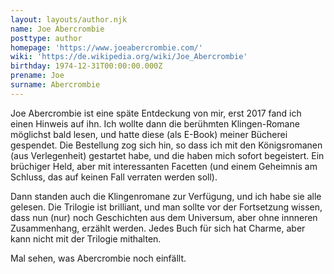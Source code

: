 ```yaml
---
layout: layouts/author.njk
name: Joe Abercrombie
posttype: author
homepage: 'https://www.joeabercrombie.com/'
wiki: 'https://de.wikipedia.org/wiki/Joe_Abercrombie'
birthday: 1974-12-31T00:00:00.000Z
prename: Joe
surname: Abercrombie
---
```


Joe Abercrombie ist eine  späte Entdeckung von mir, erst 2017 fand ich einen Hinweis auf ihn. Ich wollte dann die berühmten Klingen-Romane möglichst bald lesen, und hatte diese (als E-Book) meiner Bücherei gespendet. Die Bestellung zog sich hin, so dass ich mit den Königsromanen (aus Verlegenheit) gestartet habe, und die haben mich sofort begeistert. Ein brüchiger Held, aber mit interessanten Facetten (und einem Geheimnis am Schluss, das auf keinen Fall verraten werden soll).

Dann standen auch die Klingenromane zur Verfügung, und ich habe sie alle gelesen. Die Trilogie ist brilliant, und man sollte vor der Fortsetzung wissen, dass nun (nur) noch Geschichten aus dem Universum, aber ohne innneren Zusammenhang, erzählt werden. Jedes Buch für sich hat Charme, aber kann nicht mit der Trilogie mithalten.

Mal sehen, was Abercrombie noch einfällt.
